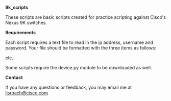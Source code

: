 <b>9k_scripts</b>

These scripts are basic scripts created for practice scripting against Cisco's Nexus 9K switches. 

<b>Requirements</b>

Each script requires a text file to read in the ip address, username and password.
Your file should be formatted with the three items as follows:

<ip address> <username> <password>
<ip address> <username> <password>
<ip address> <username> <password>
etc..

Some scripts require the device.py module to be downloaded as well.


<b>Contact</b>

If you have any questions or feedback, you may email me at lisroach@cisco.com


